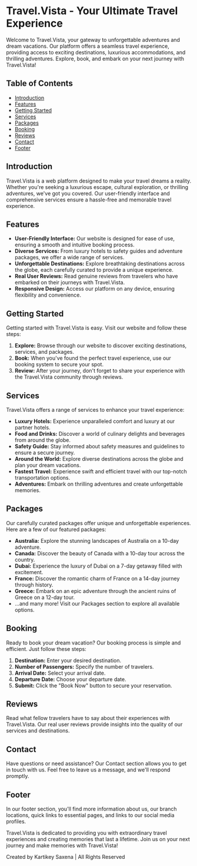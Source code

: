 # Travel.Vista - Your Ultimate Travel Experience

Welcome to Travel.Vista, your gateway to unforgettable adventures and dream vacations. Our platform offers a seamless travel experience, providing access to exciting destinations, luxurious accommodations, and thrilling adventures. Explore, book, and embark on your next journey with Travel.Vista!

## Table of Contents
- [Introduction](#introduction)
- [Features](#features)
- [Getting Started](#getting-started)
- [Services](#services)
- [Packages](#packages)
- [Booking](#booking)
- [Reviews](#reviews)
- [Contact](#contact)
- [Footer](#footer)

## Introduction <a name="introduction"></a>
Travel.Vista is a web platform designed to make your travel dreams a reality. Whether you're seeking a luxurious escape, cultural exploration, or thrilling adventures, we've got you covered. Our user-friendly interface and comprehensive services ensure a hassle-free and memorable travel experience.

## Features <a name="features"></a>
- **User-Friendly Interface:** Our website is designed for ease of use, ensuring a smooth and intuitive booking process.
- **Diverse Services:** From luxury hotels to safety guides and adventure packages, we offer a wide range of services.
- **Unforgettable Destinations:** Explore breathtaking destinations across the globe, each carefully curated to provide a unique experience.
- **Real User Reviews:** Read genuine reviews from travelers who have embarked on their journeys with Travel.Vista.
- **Responsive Design:** Access our platform on any device, ensuring flexibility and convenience.

## Getting Started <a name="getting-started"></a>
Getting started with Travel.Vista is easy. Visit our website and follow these steps:
1. **Explore:** Browse through our website to discover exciting destinations, services, and packages.
2. **Book:** When you've found the perfect travel experience, use our booking system to secure your spot.
3. **Review:** After your journey, don't forget to share your experience with the Travel.Vista community through reviews.

## Services <a name="services"></a>
Travel.Vista offers a range of services to enhance your travel experience:
- **Luxury Hotels:** Experience unparalleled comfort and luxury at our partner hotels.
- **Food and Drinks:** Discover a world of culinary delights and beverages from around the globe.
- **Safety Guide:** Stay informed about safety measures and guidelines to ensure a secure journey.
- **Around the World:** Explore diverse destinations across the globe and plan your dream vacations.
- **Fastest Travel:** Experience swift and efficient travel with our top-notch transportation options.
- **Adventures:** Embark on thrilling adventures and create unforgettable memories.

## Packages <a name="packages"></a>
Our carefully curated packages offer unique and unforgettable experiences. Here are a few of our featured packages:
- **Australia:** Explore the stunning landscapes of Australia on a 10-day adventure.
- **Canada:** Discover the beauty of Canada with a 10-day tour across the country.
- **Dubai:** Experience the luxury of Dubai on a 7-day getaway filled with excitement.
- **France:** Discover the romantic charm of France on a 14-day journey through history.
- **Greece:** Embark on an epic adventure through the ancient ruins of Greece on a 12-day tour.
- ...and many more! Visit our Packages section to explore all available options.

## Booking <a name="booking"></a>
Ready to book your dream vacation? Our booking process is simple and efficient. Just follow these steps:
1. **Destination:** Enter your desired destination.
2. **Number of Passengers:** Specify the number of travelers.
3. **Arrival Date:** Select your arrival date.
4. **Departure Date:** Choose your departure date.
5. **Submit:** Click the "Book Now" button to secure your reservation.

## Reviews <a name="reviews"></a>
Read what fellow travelers have to say about their experiences with Travel.Vista. Our real user reviews provide insights into the quality of our services and destinations.

## Contact <a name="contact"></a>
Have questions or need assistance? Our Contact section allows you to get in touch with us. Feel free to leave us a message, and we'll respond promptly.

## Footer <a name="footer"></a>
In our footer section, you'll find more information about us, our branch locations, quick links to essential pages, and links to our social media profiles.

Travel.Vista is dedicated to providing you with extraordinary travel experiences and creating memories that last a lifetime. Join us on your next journey and make memories with Travel.Vista!

Created by Kartikey Saxena | All Rights Reserved

